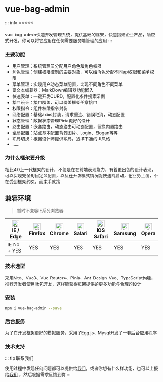 # vue-bag-admin

::: info ⭐⭐⭐⭐⭐

vue-bag-admin快速开发管理系统，提供基础的框架，快速搭建企业产品，响应式开发，你可以将它应用在任何需要服务端管理的应用
:::

### 主要功能

- 用户管理：系统管理员分配用户角色和角色权限
- 角色管理：创建权限控制的主要对象，可以给角色分配不同api权限和菜单权限
- 菜单管理：实现用户动态菜单配置，实现不同角色不同菜单
- 富文本编辑器：MarkDown编辑器功能嵌入
- 快速表单：一键开发CURD，配置化条件搜索示例
- 接口设计：接口覆盖，可以覆盖框架任意接口
- 权限指令：组件权限指令封装
- 网络配置：基础axios封装，请求重连、错误取消，动态配置
- 状态管理：数据状态管理Pinia更好的设计
- 路由配置：嵌套路由，动态路由可动态配置，替换内置路由
- 全局配置：站点基本配置背景图片、Login、Slogan等等
- 布局切换：根据设计师提供布局，选择不通的UI风格
- ......

### 为什么框架要升级

相比4.0上一代框架的设计，不管是在在前端表现能力，有着更出色的设计表现，可以实现完全的自定义配置，以及在开发模式情况能快速的启动，在业务上面，不在受到框架约束，而束手就策

## 兼容环境

> 暂时不兼容IE系列浏览器

| [<img src="https://raw.githubusercontent.com/alrra/browser-logos/master/src/edge/edge_48x48.png" alt="IE / Edge" width="24px" height="24px" />](http://godban.github.io/browsers-support-badges/)<br/>IE / Edge | [<img src="https://raw.githubusercontent.com/alrra/browser-logos/master/src/firefox/firefox_48x48.png" alt="Firefox" width="24px" height="24px" />](http://godban.github.io/browsers-support-badges/)<br/>Firefox | [<img src="https://raw.githubusercontent.com/alrra/browser-logos/master/src/chrome/chrome_48x48.png" alt="Chrome" width="24px" height="24px" />](http://godban.github.io/browsers-support-badges/)<br/>Chrome | [<img src="https://raw.githubusercontent.com/alrra/browser-logos/master/src/safari/safari_48x48.png" alt="Safari" width="24px" height="24px" />](http://godban.github.io/browsers-support-badges/)<br/>Safari | [<img src="https://raw.githubusercontent.com/alrra/browser-logos/master/src/safari-ios/safari-ios_48x48.png" alt="iOS Safari" width="24px" height="24px" />](http://godban.github.io/browsers-support-badges/)<br/>iOS Safari | [<img src="https://raw.githubusercontent.com/alrra/browser-logos/master/src/samsung-internet/samsung-internet_48x48.png" alt="Samsung" width="24px" height="24px" />](http://godban.github.io/browsers-support-badges/)<br/>Samsung | [<img src="https://raw.githubusercontent.com/alrra/browser-logos/master/src/opera/opera_48x48.png" alt="Opera" width="24px" height="24px" />](http://godban.github.io/browsers-support-badges/)<br/>Opera |
| --------- | --------- | --------- | --------- | --------- | --------- | --------- |
| IE No + YES | YES| YES| YES| YES| YES| YES|

### 技术选型

采用Vite、Vue3、Vue-Router4、Pinia、Ant-Design-Vue、TypeScript构建，推荐开发者使用lib包开发，这样能获得框架提供的更多功能与合理的设计

### 安装

```bash
npm i vue-bag-admin --save
```

### 后台服务

为了在开发框架更好的模拟服务，采用了Egg.js、Mysql开发了一套后台应用程序

### 技术支持

::: tip 联系我们

使用过程中发现任何问题都可以提供给[我们](tencent://message/?uin=470193837)，或者你想有什么样功能，也可以上报给[我们](tencent://message/?uin=470193837)
，然后根据需求反馈到你
:::
